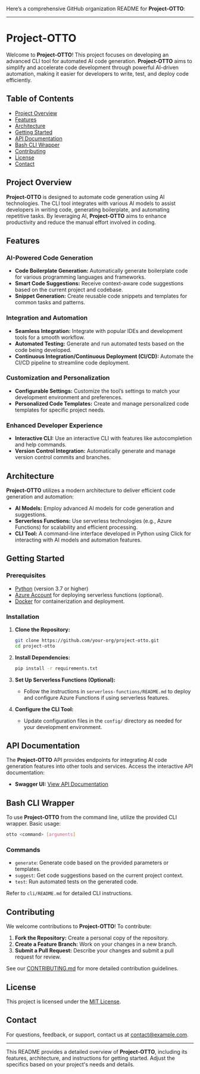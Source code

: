 Here’s a comprehensive GitHub organization README for **Project-OTTO**:

---

# Project-OTTO

Welcome to **Project-OTTO**! This project focuses on developing an advanced CLI tool for automated AI code generation. **Project-OTTO** aims to simplify and accelerate code development through powerful AI-driven automation, making it easier for developers to write, test, and deploy code efficiently.

## Table of Contents

- [Project Overview](#project-overview)
- [Features](#features)
- [Architecture](#architecture)
- [Getting Started](#getting-started)
- [API Documentation](#api-documentation)
- [Bash CLI Wrapper](#bash-cli-wrapper)
- [Contributing](#contributing)
- [License](#license)
- [Contact](#contact)

## Project Overview

**Project-OTTO** is designed to automate code generation using AI technologies. The CLI tool integrates with various AI models to assist developers in writing code, generating boilerplate, and automating repetitive tasks. By leveraging AI, **Project-OTTO** aims to enhance productivity and reduce the manual effort involved in coding.

## Features

### AI-Powered Code Generation

- **Code Boilerplate Generation:** Automatically generate boilerplate code for various programming languages and frameworks.
- **Smart Code Suggestions:** Receive context-aware code suggestions based on the current project and codebase.
- **Snippet Generation:** Create reusable code snippets and templates for common tasks and patterns.

### Integration and Automation

- **Seamless Integration:** Integrate with popular IDEs and development tools for a smooth workflow.
- **Automated Testing:** Generate and run automated tests based on the code being developed.
- **Continuous Integration/Continuous Deployment (CI/CD):** Automate the CI/CD pipeline to streamline code deployment.

### Customization and Personalization

- **Configurable Settings:** Customize the tool’s settings to match your development environment and preferences.
- **Personalized Code Templates:** Create and manage personalized code templates for specific project needs.

### Enhanced Developer Experience

- **Interactive CLI:** Use an interactive CLI with features like autocompletion and help commands.
- **Version Control Integration:** Automatically generate and manage version control commits and branches.

## Architecture

**Project-OTTO** utilizes a modern architecture to deliver efficient code generation and automation:

- **AI Models:** Employ advanced AI models for code generation and suggestions.
- **Serverless Functions:** Use serverless technologies (e.g., Azure Functions) for scalability and efficient processing.
- **CLI Tool:** A command-line interface developed in Python using Click for interacting with AI models and automation features.

## Getting Started

### Prerequisites

- [Python](https://www.python.org) (version 3.7 or higher)
- [Azure Account](https://azure.microsoft.com) for deploying serverless functions (optional).
- [Docker](https://www.docker.com) for containerization and deployment.

### Installation

1. **Clone the Repository:**

   ```bash
   git clone https://github.com/your-org/project-otto.git
   cd project-otto
   ```

2. **Install Dependencies:**

   ```bash
   pip install -r requirements.txt
   ```

3. **Set Up Serverless Functions (Optional):**

   - Follow the instructions in `serverless-functions/README.md` to deploy and configure Azure Functions if using serverless features.

4. **Configure the CLI Tool:**

   - Update configuration files in the `config/` directory as needed for your development environment.

## API Documentation

The **Project-OTTO** API provides endpoints for integrating AI code generation features into other tools and services. Access the interactive API documentation:

- **Swagger UI:** [View API Documentation](https://api.example.com/docs)

## Bash CLI Wrapper

To use **Project-OTTO** from the command line, utilize the provided CLI wrapper. Basic usage:

```bash
otto <command> [arguments]
```

### Commands

- `generate`: Generate code based on the provided parameters or templates.
- `suggest`: Get code suggestions based on the current project context.
- `test`: Run automated tests on the generated code.

Refer to `cli/README.md` for detailed CLI instructions.

## Contributing

We welcome contributions to **Project-OTTO**! To contribute:

1. **Fork the Repository:** Create a personal copy of the repository.
2. **Create a Feature Branch:** Work on your changes in a new branch.
3. **Submit a Pull Request:** Describe your changes and submit a pull request for review.

See our [CONTRIBUTING.md](CONTRIBUTING.md) for more detailed contribution guidelines.

## License

This project is licensed under the [MIT License](LICENSE).

## Contact

For questions, feedback, or support, contact us at [contact@example.com](mailto:contact@example.com).

---

This README provides a detailed overview of **Project-OTTO**, including its features, architecture, and instructions for getting started. Adjust the specifics based on your project's needs and details.
